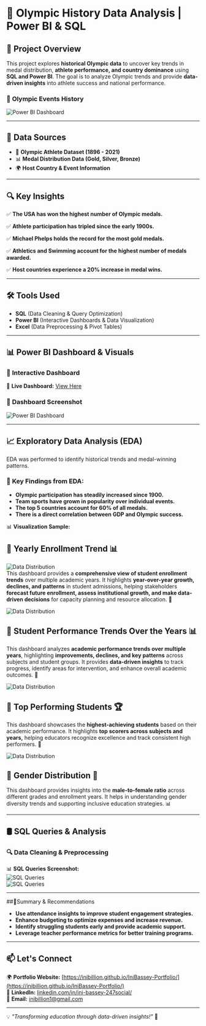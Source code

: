 # 🏅 Olympic History Data Analysis | Power BI & SQL  

## 📌 Project Overview 
This project explores **historical Olympic data** to uncover key trends in medal distribution, **athlete performance, and country dominance** using **SQL and Power BI**.
The goal is to analyze Olympic trends and provide **data-driven insights** into athlete success and national performance.  

### 📸 **Olympic Events History**  
![Power BI Dashboard](https://github.com/Inibillion/Olympic-History/blob/main/Olympic%20canva.png)

---

## 📂 Data Sources  
- 🏅 **Olympic Athlete Dataset (1896 - 2021)**
- 📊 **Medal Distribution Data (Gold, Silver, Bronze)**  
- 🌍 **Host Country & Event Information**  

---

## 🔍 Key Insights 
✅ **The USA has won the highest number of Olympic medals.**

✅ **Athlete participation has tripled since the early 1900s.** 

✅ **Michael Phelps holds the record for the most gold medals.**

✅ **Athletics and Swimming account for the highest number of medals awarded.** 

✅ **Host countries experience a 20% increase in medal wins.**   

---

## 🛠 Tools Used  
- **SQL** (Data Cleaning & Query Optimization)  
- **Power BI** (Interactive Dashboards & Data Visualization)  
- **Excel** (Data Preprocessing & Pivot Tables)  

---

## 📊 Power BI Dashboard & Visuals  
### 📌 **Interactive Dashboard**  
🔗 **Live Dashboard:** [View Here](https://yourpowerbidashboard.com)  

### 📸 **Dashboard Screenshot**  
![Power BI Dashboard](https://github.com/Inibillion/Olympic-History/blob/main/Olympic%20pix%201.png)  

---

## 📈 Exploratory Data Analysis (EDA)  
EDA was performed to identify historical trends and medal-winning patterns.  
### 🔹 **Key Findings from EDA:**  
- **Olympic participation has steadily increased since 1900.**
- **Team sports have grown in popularity over individual events.**
- **The top 5 countries account for 60% of all medals.**
- **There is a direct correlation between GDP and Olympic success.**  

📊 **Visualization Sample:**

## 📌 Yearly Enrollment Trend 📊
![Data Distribution](https://github.com/Inibillion/Recbini-Academy-/blob/main/yearly%20enroll%20trend.png)  
This dashboard provides a **comprehensive view of student enrollment trends** over multiple academic years. It highlights **year-over-year growth, declines, and patterns** in student admissions, helping stakeholders **forecast future enrollment, assess institutional growth, and make data-driven decisions** for capacity planning and resource allocation. 🚀  

![Data Distribution](https://github.com/Inibillion/Recbini-Academy-/blob/main/line%20RB.png)
## 📌 Student Performance Trends Over the Years 📊
This dashboard analyzes **academic performance trends over multiple years**, highlighting **improvements, declines, and key patterns** across subjects and student groups. It provides **data-driven insights** to track progress, identify areas for intervention, and enhance overall academic outcomes. 🚀 

![Data Distribution](https://github.com/Inibillion/Recbini-Academy-/blob/main/Bar%20chat%20RB.png)
## 📌 Top Performing Students 🏆
This dashboard showcases the **highest-achieving students** based on their academic performance. It highlights **top scorers across subjects and years,** helping educators recognize excellence and track consistent high performers. 🚀

![Data Distribution](https://github.com/Inibillion/Recbini-Academy-/blob/main/Pie%20chat%20RB.png)
## 📌 Gender Distribution 👥 
This dashboard provides insights into the **male-to-female ratio** across different grades and enrollment years. It helps in understanding gender diversity trends and supporting inclusive education strategies. 📊 

---

## 🛢️ SQL Queries & Analysis  
### **🔍 Data Cleaning & Preprocessing**  

📊 **SQL Queries Screenshot:**  
![SQL Queries](https://github.com/Inibillion/Recbini-Academy-/blob/main/RB%20SQL.png)  
![SQL Queries](https://github.com/Inibillion/Recbini-Academy-/blob/main/RB%20SQL%201.png) 


---

##📌Summary & Recommendations
- **Use attendance insights to improve student engagement strategies.**
- **Enhance budgeting to optimize expenses and increase revenue.**
- **Identify struggling students early and provide academic support.**
- **Leverage teacher performance metrics for better training programs.**  

---

## 📫 **Let's Connect**
🌍 **Portfolio Website:** [https://inibillion.github.io/IniBassey-Portfolio/](https://inibillion.github.io/IniBassey-Portfolio/)  
🔗 **LinkedIn:** [linkedin.com/in/ini-bassey-247social/](https://www.linkedin.com/in/ini-bassey-247social/)  
📩 **Email:** [inibillion1@gmail.com](https://mail.google.com/mail/u/0/#inbox)

---

💡 *"Transforming education through data-driven insights!"* 🚀 
